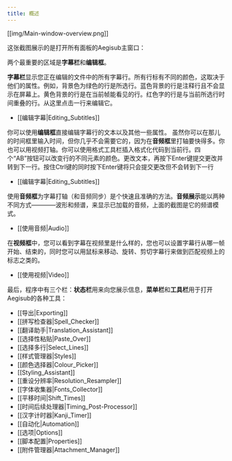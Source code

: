 ```yaml
---
title: 概述
---
```


[[img/Main-window-overview.png]]

这张截图展示的是打开所有面板的Aegisub主窗口：

两个最重要的区域是**字幕栏**和**编辑框**。

**字幕栏**显示您正在编辑的文件中的所有字幕行。所有行标有不同的颜色，这取决于他们的属性。例如，背景色为绿色的行是所选行。蓝色背景的行是注释行且不会显示在屏幕上。黄色背景的行是在当前帧能看见的行。红色字的行是与当前所选行时间重叠的行。从这里点击一行来编辑它。

* [[编辑字幕|Editing_Subtitles]]

<div></div>

你可以使用**编辑框**直接编辑字幕行的文本以及其他一些属性。 虽然你可以在那儿的时间框里输入时间，但你几乎不会需要它的，因为在**音频框**里打轴要快得多。你也可以用视频打轴。你可以使用格式工具栏插入格式化代码到当前行。四个“AB”按钮可以改变行的不同元素的颜色。更改文本，再按下Enter键提交更改并转到下一行。按住Ctrl键的同时按下Enter键将只会提交更改但不会转到下一行

* [[编辑字幕|Editing_Subtitles]]

<div></div>

使用**音频框**为字幕打轴（和音频同步）是个快速且准确的方法。**音频展示**能以两种不同方式————波形和频谱，来显示已加载的音频，上面的截图是它的频谱模式。

* [[使用音频|Audio]]

<div></div>

在**视频框**中，您可以看到字幕在视频里是什么样的，您也可以设置字幕行从哪一帧开始、结束的，同时您可以用鼠标来移动、旋转、剪切字幕行来做到匹配视频上的标志之类的。

* [[使用视频|Video]]

<div></div>

最后，程序中有三个栏：**状态栏**用来向您展示信息，**菜单栏**和**工具栏**用于打开Aegisub的各种工具：

* [[导出|Exporting]]
* [[拼写检查器|Spell_Checker]]
* [[翻译助手|Translation_Assistant]]
* [[选择性粘贴|Paste_Over]]
* [[选择多行|Select_Lines]]
* [[样式管理器|Styles]]
* [[颜色选择器|Colour_Picker]]
* [[Styling_Assistant]]
* [[重设分辨率|Resolution_Resampler]]
* [[字体收集器|Fonts_Collector]]
* [[平移时间|Shift_Times]]
* [[时间后续处理器|Timing_Post-Processor]]
* [[汉字计时器|Kanji_Timer]]
* [[自动化|Automation]]
* [[选项|Options]]
* [[脚本配置|Properties]]
* [[附件管理器|Attachment_Manager]]
<div></div>


